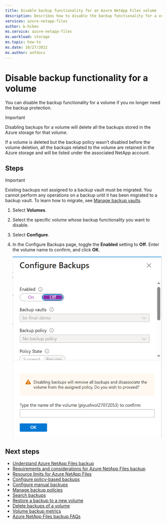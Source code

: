 ```yaml
---
title: Disable backup functionality for an Azure NetApp Files volume  | Microsoft Docs
description: Describes how to disable the backup functionality for a volume that no longer needs backup protection. 
services: azure-netapp-files
author: b-hchen
ms.service: azure-netapp-files
ms.workload: storage
ms.topic: how-to
ms.date: 10/27/2022
ms.author: anfdocs
---
```

# Disable backup functionality for a volume 

You can disable the backup functionality for a volume if you no longer need the backup protection. 

> [!IMPORTANT]
> Disabling backups for a volume will delete all the backups stored in the Azure storage for that volume.

If a volume is deleted but the backup policy wasn’t disabled before the volume deletion, all the backups related to the volume are retained in the Azure storage and will be listed under the associated NetApp account. 

## Steps

>[!IMPORTANT]
>Existing backups not assigned to a backup vault must be migrated. You cannot perform any operations on a backup until it has been migrated to a backup vault. To learn how to migrate, see [Manage backup vaults](backup-vault-manage.md#migrate-backups-to-a-backup-vault).

1. Select **Volumes**.
2. Select the specific volume whose backup functionality you want to disable.
3. Select **Configure**.
4. In the Configure Backups page, toggle the **Enabled** setting to **Off**. Enter the volume name to confirm, and click **OK**.

    ![Screenshot that shows the Restore to with Configure Backups window with backup disabled.](./media/backup-disable/backup-configure-backups-disable.png)

## Next steps  

* [Understand Azure NetApp Files backup](backup-introduction.md)
* [Requirements and considerations for Azure NetApp Files backup](backup-requirements-considerations.md)
* [Resource limits for Azure NetApp Files](azure-netapp-files-resource-limits.md)
* [Configure policy-based backups](backup-configure-policy-based.md)
* [Configure manual backups](backup-configure-manual.md)
* [Manage backup policies](backup-manage-policies.md)
* [Search backups](backup-search.md)
* [Restore a backup to a new volume](backup-restore-new-volume.md)
* [Delete backups of a volume](backup-delete.md)
* [Volume backup metrics](azure-netapp-files-metrics.md#volume-backup-metrics)
* [Azure NetApp Files backup FAQs](faq-backup.md)
